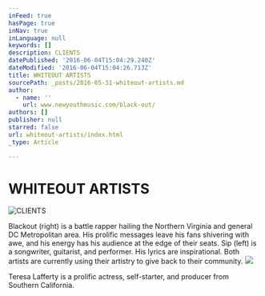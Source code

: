 ```yaml
---
inFeed: true
hasPage: true
inNav: true
inLanguage: null
keywords: []
description: CLIENTS
datePublished: '2016-06-04T15:04:29.240Z'
dateModified: '2016-06-04T15:04:26.713Z'
title: WHITEOUT ARTISTS
sourcePath: _posts/2016-05-31-whiteout-artists.md
author:
  - name: ''
    url: www.newyouthmusic.com/black-out/
authors: []
publisher: null
starred: false
url: whiteout-artists/index.html
_type: Article

---
```

# WHITEOUT ARTISTS
![CLIENTS](https://the-grid-user-content.s3-us-west-2.amazonaws.com/aeb99fb5-875e-4861-8c7c-2c5660d949f6.jpg)

Blackout (right) is a battle rapper hailing the Northern Virginia and general DC Metropolitan area. His prolific messages leave his fans shivering with awe, and his energy has his audience at the edge of their seats. Sip (left) is a songwriter, guitarist, and performer. His lyrics are inspirational. Both artists are currently using their artistry to give back to their community.
![](https://the-grid-user-content.s3-us-west-2.amazonaws.com/56b11eaf-974e-456e-8658-25e060766edd.jpg)

Teresa Lafferty is a prolific actress, self-starter, and producer from Southern California.